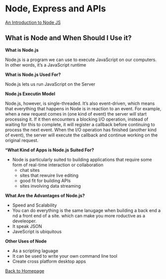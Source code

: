 # Node, Express and APIs

[An Introduction to Node JS](https://www.sitepoint.com/an-introduction-to-node-js/)


## What is Node and When Should I Use it?

**What is Node.js**


Node.js is a program we can use to execute JavaScript on our computers. In other words, it’s a JavaScript runtime

**What is Node.js Used For?**


Node.js lets us run JavaScript on the Server

**Node.js Executin Model**


Node.js, however, is single-threaded. It’s also event-driven, which means that everything that happens in Node is in reaction to an event. For example, when a new request comes in (one kind of event) the server will start processing it. If it then encounters a blocking I/O operation, instead of waiting for this to complete, it will register a callback before continuing to process the next event. When the I/O operation has finished (another kind of event), the server will execute the callback and continue working on the original request.


***What Kind of Apps is Node.js Suited For?**

- Node is particularly suited to building applications that require some form of real-time interaction or collaboration
  - chat sites
  - sites that rewuire live editing
  - good fit for building APIs
  - sites involving data streaming

**What Are the Advantages of Node.js?**

- Speed and Scalability
- You can do everything is  the same lanugage when building a back end a nd a front end of a site. which can make you more roductive as a develeoper.
- It speak JSON
- JaveScript is ubiquitous

**Other Uses of Node**

- As a scripting laguage
- It can be used to write your own command line tool
- Create cross platform desktop apps


[Back to Homepage](https://ashcaz.github.io/reading-notes)